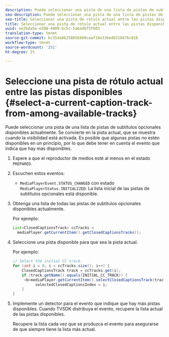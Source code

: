 ```yaml
---
description: Puede seleccionar una pista de una lista de pistas de subtítulos opcionales disponibles actualmente. Se convierte en la pista actual, que se muestra cuando la visibilidad está activada. Es posible que algunas pistas no estén disponibles en un principio, por lo que debe tener en cuenta el evento que indica que hay más disponibles.
seo-description: Puede seleccionar una pista de una lista de pistas de subtítulos opcionales disponibles actualmente. Se convierte en la pista actual, que se muestra cuando la visibilidad está activada. Es posible que algunas pistas no estén disponibles en un principio, por lo que debe tener en cuenta el evento que indica que hay más disponibles.
seo-title: Seleccionar una pista de rótulo actual entre las pistas disponibles
title: Seleccionar una pista de rótulo actual entre las pistas disponibles
uuid: ee2bda5e-e398-4d09-bc5c-5a6adbf5f603
translation-type: tm+mt
source-git-commit: bc35da8b258056809ceaf18e33bed631047bc81b
workflow-type: tm+mt
source-wordcount: '251'
ht-degree: 1%

---
```



# Seleccione una pista de rótulo actual entre las pistas disponibles {#select-a-current-caption-track-from-among-available-tracks}

Puede seleccionar una pista de una lista de pistas de subtítulos opcionales disponibles actualmente. Se convierte en la pista actual, que se muestra cuando la visibilidad está activada. Es posible que algunas pistas no estén disponibles en un principio, por lo que debe tener en cuenta el evento que indica que hay más disponibles.

1. Espere a que el reproductor de medios esté al menos en el estado `PREPARED`.
1. Escuchen estos eventos:

   * `MediaPlayerEvent.STATUS_CHANGED` con estado  `MediaPlayerStatus.INITIALIZED`: La lista inicial de las pistas de subtítulos opcionales está disponible.

1. Obtenga una lista de todas las pistas de subtítulos opcionales disponibles actualmente.

   Por ejemplo:

   ```java
   List<ClosedCaptionsTrack> ccTracks = 
     mediaPlayer.getCurrentItem().getClosedCaptionsTracks();
   ```

1. Seleccione una pista disponible para que sea la pista actual.

   Por ejemplo:

   ```java
   // Select the initial CC track. 
   for (int i = 0; i < ccTracks.size(); i++) { 
       ClosedCaptionsTrack track = ccTracks.get(i); 
       if (track.getName().equals(INITIAL_CC_TRACK)) {
        <b>mediaPlayer.getCurrentItem().selectClosedCaptionsTrack(track);</b> 
             selectedClosedCaptionsIndex = i; 
       } 
   }
   ```

1. Implemente un detector para el evento que indique que hay más pistas disponibles. Cuando TVSDK distribuya el evento, recupere la lista actual de las pistas disponibles.

   Recupere la lista cada vez que se produzca el evento para asegurarse de que siempre tiene la lista más actual.